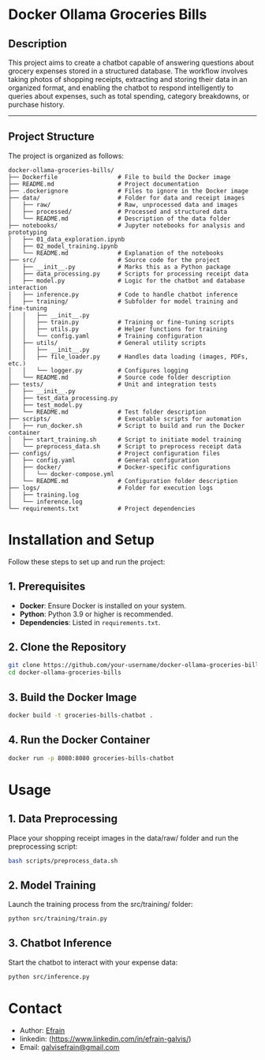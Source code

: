 # Docker Ollama Groceries Bills

## Description
This project aims to create a chatbot capable of answering questions about grocery expenses stored in a structured database. The workflow involves taking photos of shopping receipts, extracting and storing their data in an organized format, and enabling the chatbot to respond intelligently to queries about expenses, such as total spending, category breakdowns, or purchase history.

---

## Project Structure
The project is organized as follows:

```plaintext
docker-ollama-groceries-bills/
├── Dockerfile                 # File to build the Docker image
├── README.md                  # Project documentation
├── .dockerignore              # Files to ignore in the Docker image
├── data/                      # Folder for data and receipt images
│   ├── raw/                   # Raw, unprocessed data and images
│   ├── processed/             # Processed and structured data
│   └── README.md              # Description of the data folder
├── notebooks/                 # Jupyter notebooks for analysis and prototyping
│   ├── 01_data_exploration.ipynb
│   ├── 02_model_training.ipynb
│   └── README.md              # Explanation of the notebooks
├── src/                       # Source code for the project
│   ├── __init__.py            # Marks this as a Python package
│   ├── data_processing.py     # Scripts for processing receipt data
│   ├── model.py               # Logic for the chatbot and database interaction
│   ├── inference.py           # Code to handle chatbot inference
│   ├── training/              # Subfolder for model training and fine-tuning
│   │   ├── __init__.py
│   │   ├── train.py           # Training or fine-tuning scripts
│   │   ├── utils.py           # Helper functions for training
│   │   └── config.yaml        # Training configuration
│   ├── utils/                 # General utility scripts
│   │   ├── __init__.py
│   │   ├── file_loader.py     # Handles data loading (images, PDFs, etc.)
│   │   └── logger.py          # Configures logging
│   └── README.md              # Source code folder description
├── tests/                     # Unit and integration tests
│   ├── __init__.py
│   ├── test_data_processing.py
│   ├── test_model.py
│   └── README.md              # Test folder description
├── scripts/                   # Executable scripts for automation
│   ├── run_docker.sh          # Script to build and run the Docker container
│   ├── start_training.sh      # Script to initiate model training
│   └── preprocess_data.sh     # Script to preprocess receipt data
├── configs/                   # Project configuration files
│   ├── config.yaml            # General configuration
│   ├── docker/                # Docker-specific configurations
│   │   └── docker-compose.yml
│   └── README.md              # Configuration folder description
├── logs/                      # Folder for execution logs
│   ├── training.log
│   └── inference.log
└── requirements.txt           # Project dependencies
```

# Installation and Setup

Follow these steps to set up and run the project:

## 1. Prerequisites

- **Docker**: Ensure Docker is installed on your system.
- **Python**: Python 3.9 or higher is recommended.
- **Dependencies**: Listed in `requirements.txt`.

## 2. Clone the Repository

```bash
git clone https://github.com/your-username/docker-ollama-groceries-bills.git
cd docker-ollama-groceries-bills
```

## 3. Build the Docker Image

```bash
docker build -t groceries-bills-chatbot .
```

## 4. Run the Docker Container
```bash
docker run -p 8080:8080 groceries-bills-chatbot
```

# Usage
## 1. Data Preprocessing
Place your shopping receipt images in the data/raw/ folder and run the preprocessing script:

```bash
bash scripts/preprocess_data.sh
```

## 2. Model Training
Launch the training process from the src/training/ folder:

```bash
python src/training/train.py
```

## 3. Chatbot Inference
Start the chatbot to interact with your expense data:

```bash
python src/inference.py
```

# Contact
- Author: [Efrain](https://github.com/your-username)
- linkedin: (https://www.linkedin.com/in/efrain-galvis/)
- Email: galvisefrain@gmail.com



